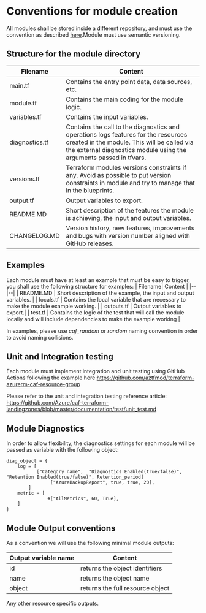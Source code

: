 # Conventions for module creation

All modules shall be stored inside a different repository, and must use the convention as described [here](https://www.terraform.io/docs/registry/modules/publish.html).Module must use semantic versioning.

## Structure for the module directory

| Filename| Content  |
|--|--|
| main.tf  |  Contains the entry point data, data sources, etc.|
| module.tf | Contains the main coding for the module logic. |
| variables.tf | Contains the input variables.|
| diagnostics.tf | Contains the call to the diagnostics and operations logs features for the resources created in the module. This will be called via the external diagnostics module using the arguments passed in tfvars.   |
| versions.tf | Terraform modules versions constraints if any. Avoid as possible to put version constraints in module and try to manage that in the blueprints. |
| output.tf | Output variables to export. |
| README.MD | Short description of the features the module is achieving, the input and output variables. |
| CHANGELOG.MD | Version history, new features, improvements and bugs with version number aligned with GitHub releases. |

## Examples

Each module must have at least an example that must be easy to trigger, you shall use the following structure for examples:
| Filename| Content  |
|--|--|
| README.MD | Short description of the example, the input and output variables. |
| locals.tf | Contains the local variable that are necessary to make the module example working. |
| outputs.tf | Output variables to export.|
| test.tf | Contains the logic of the test that will call the module locally and will include dependencies to make the example working |  

In examples, please use *caf_random* or *random* naming convention in order to avoid naming collisions.

## Unit and Integration testing

Each module must implement integration and unit testing using GitHub Actions following the example here:https://github.com/aztfmod/terraform-azurerm-caf-resource-group

Please refer to the unit and integration testing reference article:  https://github.com/Azure/caf-terraform-landingzones/blob/master/documentation/test/unit_test.md

## Module Diagnostics

In order to allow flexibility, the diagnostics settings for each module will be passed as variable with the following object:

```hcl
diag_object = {
    log = [
           ["Category name",  "Diagnostics Enabled(true/false)", "Retention Enabled(true/false)", Retention_period] 
                ["AzureBackupReport", true, true, 20],
        ]
    metric = [
               #["AllMetrics", 60, True],
    ]
}
```

## Module Output conventions

As a convention we will use the following minimal module outputs:

| Output variable name | Content  |
|--|--|
| id  |  returns the object identifiers|
| name | returns the object name |
| object | returns the full resource object |

Any other resource specific outputs.